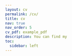 ```yaml
---
layout: cv
permalink: /cv/
title: cv
nav: true
nav_order: 5
cv_pdf: example_pdf
description: You can find my 
toc:
  sidebar: left
---
```

